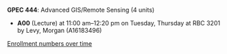 **GPEC 444**: Advanced GIS/Remote Sensing (4 units)

- **A00** (Lecture) at 11:00 am–12:20 pm on Tuesday, Thursday at RBC 3201 by Levy, Morgan (A16183496)

[Enrollment numbers over time](./GPEC444.tsv)
